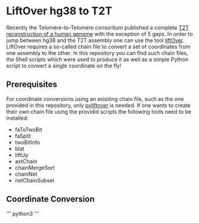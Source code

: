 # LiftOver hg38 to T2T

Recently the Telomere-to-Telomere consoritum published a complete [T2T reconstruction of a human genome](https://github.com/nanopore-wgs-consortium/CHM13) with the exception of 5 gaps. In order to jump between hg38 and the T2T assembly one can use the tool [liftOver](https://genome.ucsc.edu/cgi-bin/hgLiftOver). LiftOver requires a so-called chain file to convert a set of coordinates from one assembly to the other. In this repository you can find such chain files, the Shell scripts which were used to produce it as well as a simple Python script to convert a single coordinate on the fly!

## Prerequisites
For coordinate conversions using an exisiting chain file, such as the one provided in this repository, only [pyliftover](https://pypi.org/project/pyliftover/) is needed. If one wants to create their own chain file using the providid scripts the following tools need to be installed:
* faToTwoBit
* faSplit
* twoBitInfo
* blat
* liftUp
* axtChain
* chainMergeSort
* chainNet
* netChainSubset

## Coordinate Conversion

'''
python3 
'''
